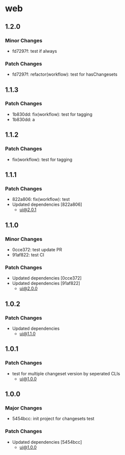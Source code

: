 # web

## 1.2.0

### Minor Changes

- fd7297f: test if always

### Patch Changes

- fd7297f: refactor(workflow): test for hasChangesets

## 1.1.3

### Patch Changes

- 1b830dd: fix(workflow): test for tagging
- 1b830dd: a

## 1.1.2

### Patch Changes

- fix(workflow): test for tagging

## 1.1.1

### Patch Changes

- 822a806: fix(workflow): test
- Updated dependencies [822a806]
  - ui@2.0.1

## 1.1.0

### Minor Changes

- 0cce372: test update PR
- 91af822: test CI

### Patch Changes

- Updated dependencies [0cce372]
- Updated dependencies [91af822]
  - ui@2.0.0

## 1.0.2

### Patch Changes

- Updated dependencies
  - ui@1.1.0

## 1.0.1

### Patch Changes

- test for multiple changeset version by seperated CLIs
  - ui@1.0.0

## 1.0.0

### Major Changes

- 5454bcc: init project for changesets test

### Patch Changes

- Updated dependencies [5454bcc]
  - ui@1.0.0
